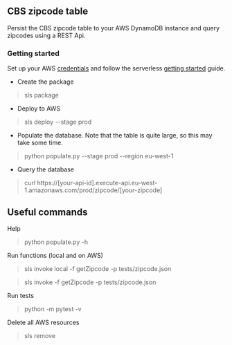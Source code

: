 ## CBS zipcode table

Persist the CBS zipcode table to your AWS DynamoDB instance and query zipcodes using a REST Api. 


### Getting started
Set up your AWS [credentials] and follow the serverless [getting started] guide.

- Create the package
> sls package

- Deploy to AWS
> sls deploy --stage prod

- Populate the database. Note that the table is quite large, so this may take some time.
> python populate.py --stage prod --region eu-west-1

- Query the database
> curl https://[your-api-id].execute-api.eu-west-1.amazonaws.com/prod/zipcode/[your-zipcode]


## Useful commands

Help
> python populate.py -h

Run functions (local and on AWS)
> sls invoke local -f getZipcode -p tests/zipcode.json

> sls invoke -f getZipcode -p tests/zipcode.json


Run tests
> python -m pytest -v

Delete all AWS resources 
> sls remove



[getting started]: https://www.serverless.com/framework/docs/getting-started/
[credentials]: https://www.serverless.com/framework/docs/providers/aws/guide/credentials/